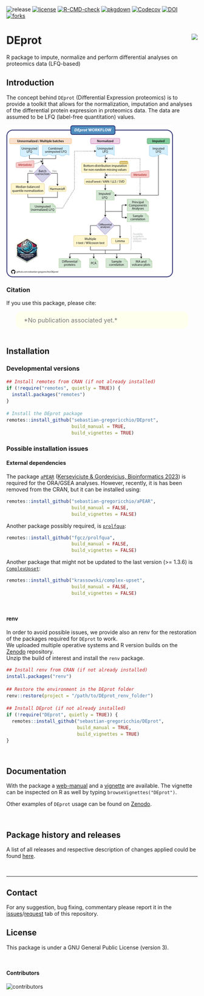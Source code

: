 ![release](https://img.shields.io/github/v/release/sebastian-gregoricchio/DEprot?sort=semver)
[![license](https://img.shields.io/badge/License-GPLv3-blue.svg)](https://sebastian-gregoricchio.github.io/DEprot/LICENSE.md/LICENSE)
[![R-CMD-check](https://github.com/sebastian-gregoricchio/DEprot/actions/workflows/R-CMD-check.yaml/badge.svg)](https://github.com/sebastian-gregoricchio/DEprot/actions/workflows/R-CMD-check.yaml)
[![pkgdown](https://github.com/sebastian-gregoricchio/DEprot/actions/workflows/pkgdown.yaml/badge.svg)](https://github.com/sebastian-gregoricchio/DEprot/actions/workflows/pkgdown.yaml)
[![Codecov](https://codecov.io/gh/sebastian-gregoricchio/DEprot/branch/main/graph/badge.svg)](https://app.codecov.io/gh/sebastian-gregoricchio/DEprot)
[![DOI](https://zenodo.org/badge/DOI/10.5281/zenodo.14823763.svg)](https://doi.org/10.5281/zenodo.14823763)
[![forks](https://img.shields.io/github/forks/sebastian-gregoricchio/DEprot?style=social)](https://github.com/sebastian-gregoricchio/DEprot/fork)
<!-- ![update](https://badges.pufler.dev/updated/sebastian-gregoricchio/DEprot)
![visits](https://badges.pufler.dev/visits/sebastian-gregoricchio/DEprot) -->
<!---![downloads](https://img.shields.io/github/downloads/sebastian-gregoricchio/DEprot/total.svg)--->

# DEprot [<img src="https://sebastian-gregoricchio.github.io/DEprot/DEprot_logo.png" align="right" height = 150/>](https://sebastian-gregoricchio.github.io/DEprot)

R package to impute, normalize and perform differential analyses on proteomics data (LFQ-based)


## Introduction
The concept behind `DEprot` (Differential Expression proteomics) is to provide a toolkit that allows for the normalization, imputation and analyses of the differential protein expression in proteomics data. The data are assumed to be LFQ (label-free quantitation) values.

[<img src="https://github.com/sebastian-gregoricchio/DEprot/blob/main/resources/DEprot_workflow.png" align="center" height=400 class="center"/>](https://sebastian-gregoricchio.github.io/DEprot)


### Citation
If you use this package, please cite:

<div class="warning" style='padding:2.5%; background-color:#ffffee; color:#787878; margin-left:5%; margin-right:5%; border-radius:15px;'>
<span>
<font size="-0.5">

<div style="margin-left:2%; margin-right:2%; text-align: justify">
*No publication associated yet.*
</div>
</font>

</span>
</div>

<br>


## Installation
### Developmental versions
```r
## Install remotes from CRAN (if not already installed)
if (!require("remotes", quietly = TRUE)) {
  install.packages("remotes")
}

# Install the DEprot package
remotes::install_github("sebastian-gregoricchio/DEprot",
                        build_manual = TRUE,
                        build_vignettes = TRUE)


```

### Possible installation issues
#### External dependencies
The package [`aPEAR`](https://github.com/kerseviciute/aPEAR) ([Kerseviciute & Gordevicius, Bioinformatics 2023](https://doi.org/10.1093/bioinformatics/btad672)) is required for the ORA/GSEA analyses. However, recently, it is has been removed from the CRAN, but it can be installed using:

```r
remotes::install_github("sebastian-gregoricchio/aPEAR",
                        build_manual = FALSE,
                        build_vignettes = FALSE)
```

Another package possibly required, is [`prolfqua`](https://github.com/fgcz/prolfqua):
```r
remotes::install_github("fgcz/prolfqua",
                        build_manual = FALSE,
                        build_vignettes = FALSE)
```

Another package that might not be updated to the last version (>= 1.3.6) is [`ComplexUpset`](https://CRAN.R-project.org/package=ComplexUpset):
```r
remotes::install_github("krassowski/complex-upset",
                        build_manual = FALSE,
                        build_vignettes = FALSE)
```

<br>

#### renv
In order to avoid possible issues, we provide also an renv for the restoration of the packages required for `DEprot` to work.<br>
We uploaded multiple operative systems and R version builds on the [Zenodo](https://doi.org/10.5281/zenodo.14823763) repository.<br>
Unzip the build of interest and install the `renv` package.

```r
## Install renv from CRAN (if not already installed)
install.packages("renv")

## Restore the environment in the DEprot folder
renv::restore(project = "/path/to/DEprot_renv_folder")

## Install DEprot (if not already installed)
if (!require("DEprot", quietly = TRUE)) {
  remotes::install_github("sebastian-gregoricchio/DEprot",
                          build_manual = TRUE,
                          build_vignettes = TRUE)
}
```




<br />

## Documentation
With the package a [web-manual](https://sebastian-gregoricchio.github.io/DEprot/manual/index.html) and a [vignette](https://sebastian-gregoricchio.github.io/DEprot/doc/DEprot.overview.vignette.html) are available.
The vignette can be inspected on R as well by typing `browseVignettes("DEprot")`.

Other examples of `DEprot` usage can be found on [Zenodo](https://doi.org/10.5281/zenodo.14823763).


<br />

## Package history and releases
A list of all releases and respective description of changes applied could be found [here](https://sebastian-gregoricchio.github.io/DEprot/NEWS).

<br />

-----------------
## Contact
For any suggestion, bug fixing, commentary please report it in the [issues](https://github.com/sebastian-gregoricchio/DEprot/issues)/[request](https://github.com/sebastian-gregoricchio/DEprot/pulls) tab of this repository.

## License
This package is under a GNU General Public License (version 3).

<br />

#### Contributors
![contributors](https://badges.pufler.dev/contributors/sebastian-gregoricchio/DEprot?size=50&padding=5&bots=true)
